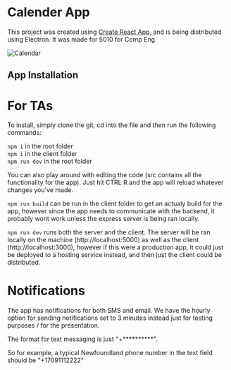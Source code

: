 # Calender App

This project was created using [Create React App](https://github.com/facebook/create-react-app), and is being distributed using Electron. It was made for 5010 for Comp Eng.


![Calendar](https://user-images.githubusercontent.com/69441236/127722714-36fd9f15-cc28-4ac7-8a95-e0b1a0909f8b.PNG)


## App Installation

# For TAs

To install, simply clone the git, cd into the file and then run the following commands:

`npm i` in the root folder  
`npm i` in the client folder  
`npm run dev` in the root folder  

You can also play around with editing the code (src contains all the functionality for the app). Just hit CTRL R and the app will reload whatever changes you've made.

`npm run build` can be run in the client folder to get an actualy build for the app, however since the app needs to communicate with the backend, it probably wont work unless the express server is being ran locally.

`npm run dev` runs both the server and the client. The server will be ran locally on the machine (http://localhost:5000) as well as the client (http://localhost:3000), however if this were a production app, it could just be deployed to a hosting service instead, and then just the client could be distributed.

# Notifications

The app has notifications for both SMS and email. We have the hourly option for sending notifications set to 3 minutes instead just for testing purposes / for the presentation. 

The format for text messaging is just "+**********".

So for example, a typical Newfoundland phone number in the text field should be "+17091112222"
